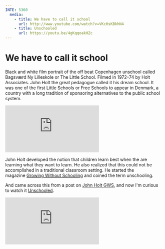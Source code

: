 ```yaml
---
INTE: 5360
  media:
    - title: We have to call it school
      url: http://www.youtube.com/watch?v=VKcHsKBkhN4
    - title: Unschooled
      url: https://youtu.be/4gKqqoakHZc
---
```


# We have to call it school

Black and white film portrait of the off beat Copenhagen unschool called Bagsværd Ny Lilleskole or The Little School. Filmed in 1972–74 by Holt Associates. John Holt the great pedagogue called it his dream school. It was one of the first Little Schools or Free Schools to appear in Denmark, a country with a long tradition of sponsoring alternatives to the public school system. 

<div class="aspect-ratio aspect-ratio--16-9">
  <iframe class="aspect-ratio--content" src="https://www.youtube-nocookie.com/embed/VKcHsKBkhN4" title="YouTube video player" frameborder="0" allow="accelerometer; autoplay; clipboard-write; encrypted-media; gyroscope; picture-in-picture" allowfullscreen></iframe>
</div>

John Holt developed the notion that children learn best when the are learning what they want to learn. He also realized that this could not be accomplished in a traditional classroom setting. He started the magazine [Growing Without Schooling](http://www.johnholtgws.com/) and coined the term unschooling.

And came across this from a post on [John Holt GWS](https://www.johnholtgws.com/pat-farengas-blog/2020/5/15/unschooled-a-movie-review), and now I'm curious to watch it [Unschooled](https://youtu.be/4gKqqoakHZc).

<div class="aspect-ratio aspect-ratio--16-9">
  <iframe class="aspect-ratio--content" src="https://www.youtube-nocookie.com/embed/4gKqqoakHZc" title="YouTube video player" frameborder="0" allow="accelerometer; autoplay; clipboard-write; encrypted-media; gyroscope; picture-in-picture" allowfullscreen></iframe>
</div>
